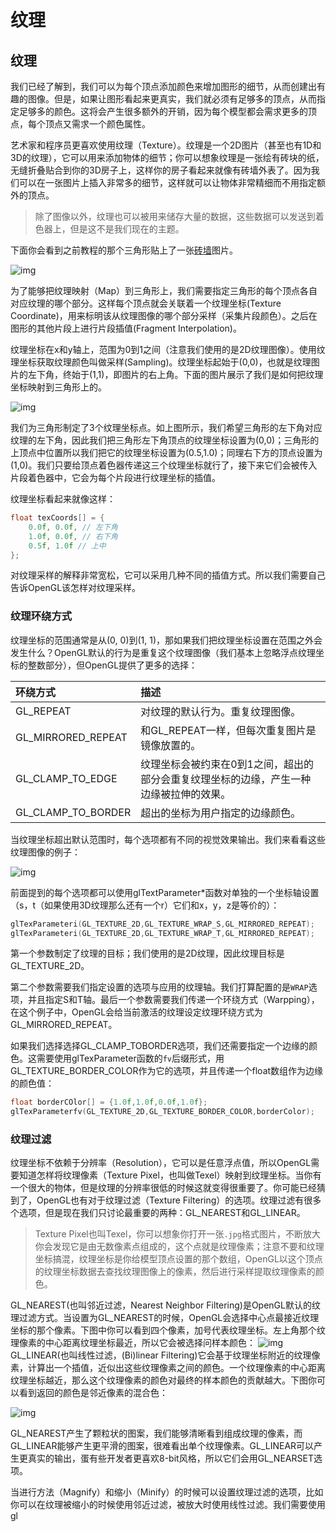 # 纹理

## 纹理

我们已经了解到，我们可以为每个顶点添加颜色来增加图形的细节，从而创建出有趣的图像。但是，如果让图形看起来更真实，我们就必须有足够多的顶点，从而指定足够多的颜色。这将会产生很多额外的开销，因为每个模型都会需求更多的顶点，每个顶点又需求一个颜色属性。

艺术家和程序员更喜欢使用纹理（Texture）。纹理是一个2D图片（甚至也有1D和3D的纹理），它可以用来添加物体的细节；你可以想象纹理是一张绘有砖块的纸，无缝折叠贴合到你的3D房子上，这样你的房子看起来就像有砖墙外表了。因为我们可以在一张图片上插入非常多的细节，这样就可以让物体非常精细而不用指定额外的顶点。

> 除了图像以外，纹理也可以被用来储存大量的数据，这些数据可以发送到着色器上，但是这不是我们现在的主题。

下面你会看到之前教程的那个三角形贴上了一张[砖墙](https://learnopengl-cn.github.io/img/01/06/wall.jpg)图片。

![img](https://learnopengl-cn.github.io/img/01/06/textures.png)

为了能够把纹理映射（Map）到三角形上，我们需要指定三角形的每个顶点各自对应纹理的哪个部分。这样每个顶点就会关联着一个纹理坐标\(Texture Coordinate\)，用来标明该从纹理图像的哪个部分采样（采集片段颜色）。之后在图形的其他片段上进行片段插值\(Fragment Interpolation\)。

纹理坐标在x和y轴上，范围为0到1之间（注意我们使用的是2D纹理图像）。使用纹理坐标获取纹理颜色叫做采样\(Sampling\)。纹理坐标起始于\(0,0\)，也就是纹理图片的左下角，终始于\(1,1\)，即图片的右上角。下面的图片展示了我们是如何把纹理坐标映射到三角形上的。

![img](https://learnopengl-cn.github.io/img/01/06/tex_coords.png)

我们为三角形制定了3个纹理坐标点。如上图所示，我们希望三角形的左下角对应纹理的左下角，因此我们把三角形左下角顶点的纹理坐标设置为\(0,0\)；三角形的上顶点中位置所以我们把它的纹理坐标设置为\(0.5,1.0\)；同理右下方的顶点设置为\(1,0\)。我们只要给顶点着色器传递这三个纹理坐标就行了，接下来它们会被传入片段着色器中，它会为每个片段进行纹理坐标的插值。

纹理坐标看起来就像这样：

```cpp
float texCoords[] = {
    0.0f, 0.0f, // 左下角
    1.0f, 0.0f, // 右下角
    0.5f, 1.0f // 上中
};
```

对纹理采样的解释非常宽松，它可以采用几种不同的插值方式。所以我们需要自己告诉OpenGL该怎样对纹理采样。

### 纹理环绕方式

纹理坐标的范围通常是从\(0, 0\)到\(1, 1\)，那如果我们把纹理坐标设置在范围之外会发生什么？OpenGL默认的行为是重复这个纹理图像（我们基本上忽略浮点纹理坐标的整数部分），但OpenGL提供了更多的选择：

| 环绕方式 | 描述 |
| :--- | :--- |
| GL\_REPEAT | 对纹理的默认行为。重复纹理图像。 |
| GL\_MIRRORED\_REPEAT | 和GL\_REPEAT一样，但每次重复图片是镜像放置的。 |
| GL\_CLAMP\_TO\_EDGE | 纹理坐标会被约束在0到1之间，超出的部分会重复纹理坐标的边缘，产生一种边缘被拉伸的效果。 |
| GL\_CLAMP\_TO\_BORDER | 超出的坐标为用户指定的边缘颜色。 |

当纹理坐标超出默认范围时，每个选项都有不同的视觉效果输出。我们来看看这些纹理图像的例子：

![img](https://learnopengl-cn.github.io/img/01/06/texture_wrapping.png)

前面提到的每个选项都可以使用glTextParameter\*函数对单独的一个坐标轴设置（s，t（如果使用3D纹理那么还有一个r）它们和x，y，z是等价的）：

```cpp
glTexParameteri(GL_TEXTURE_2D,GL_TEXTURE_WRAP_S,GL_MIRRORED_REPEAT);
glTexParameteri(GL_TEXTURE_2D,GL_TEXTURE_WRAP_T,GL_MIRRORED_REPEAT);
```

第一个参数制定了纹理的目标；我们使用的是2D纹理，因此纹理目标是GL\_TEXTURE\_2D。

第二个参数需要我们指定设置的选项与应用的纹理轴。我们打算配置的是`WRAP`选项，并且指定S和T轴。最后一个参数需要我们传递一个环绕方式（Warpping），在这个例子中，OpenGL会给当前激活的纹理设定纹理环绕方式为GL\_MIRRORED\_REPEAT。

如果我们选择选择GL\_CLAMP\_TOBORDER选项，我们还需要指定一个边缘的颜色。这需要使用glTexParameter函数的`fv`后缀形式，用GL\_TEXTURE\_BORDER\_COLOR作为它的选项，并且传递一个float数组作为边缘的颜色值：

```cpp
float borderCOlor[] = {1.0f,1.0f,0.0f,1.0f};
glTexParameterfv(GL_TEXTURE_2D,GL_TEXTURE_BORDER_COLOR,borderColor);
```

### 纹理过滤

纹理坐标不依赖于分辨率（Resolution），它可以是任意浮点值，所以OpenGL需要知道怎样将纹理像素（Texture Pixel，也叫做Texel）映射到纹理坐标。当你有一个很大的物体，但是纹理的分辨率很低的时候这就变得很重要了。你可能已经猜到了，OpenGL也有对于纹理过滤（Texture Filtering）的选项。纹理过滤有很多个选项，但是现在我们只讨论最重要的两种：GL\_NEAREST和GL\_LINEAR。

> Texture Pixel也叫Texel，你可以想象你打开一张`.jpg`格式图片，不断放大你会发现它是由无数像素点组成的，这个点就是纹理像素；注意不要和纹理坐标搞混，纹理坐标是你给模型顶点设置的那个数组，OpenGL以这个顶点的纹理坐标数据去查找纹理图像上的像素，然后进行采样提取纹理像素的颜色。

GL\_NEAREST\(也叫邻近过滤，Nearest Neighbor Filtering\)是OpenGL默认的纹理过滤方式。当设置为GL\_NEAREST的时候，OpenGL会选择中心点最接近纹理坐标的那个像素。下图中你可以看到四个像素，加号代表纹理坐标。左上角那个纹理像素的中心距离纹理坐标最近，所以它会被选择问样本颜色： ![img](https://learnopengl-cn.github.io/img/01/06/filter_nearest.png) GL\_LINEAR\(也叫线性过滤，\(Bi\)linear Filtering\)它会基于纹理坐标附近的纹理像素，计算出一个插值，近似出这些纹理像素之间的颜色。一个纹理像素的中心距离纹理坐标越近，那么这个纹理像素的颜色对最终的样本颜色的贡献越大。下图你可以看到返回的颜色是邻近像素的混合色：

![img](https://learnopengl-cn.github.io/img/01/06/texture_filtering.png)

GL\_NEAREST产生了颗粒状的图案，我们能够清晰看到组成纹理的像素，而GL\_LINEAR能够产生更平滑的图案，很难看出单个纹理像素。GL\_LINEAR可以产生更真实的输出，蛋有些开发者更喜欢8-bit风格，所以它们会用GL\_NEARSET选项。

当进行方法（Magnify）和缩小（Minify）的时候可以设置纹理过滤的选项，比如你可以在纹理被缩小的时候使用邻近过滤，被放大时使用线性过滤。我们需要使用gl

